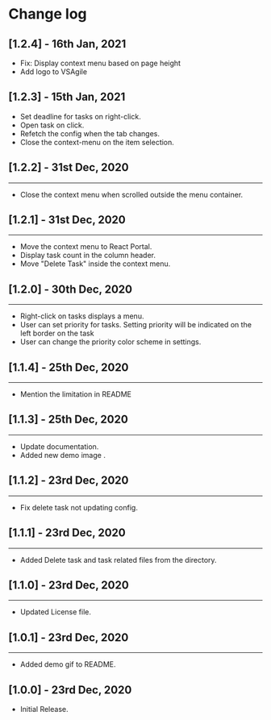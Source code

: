 # Change log

## [1.2.4] - 16th Jan, 2021
- Fix: Display context menu based on page height
- Add logo to VSAgile
## [1.2.3] - 15th Jan, 2021
- Set deadline for tasks on right-click.
- Open task on click.
- Refetch the config when the tab changes.
- Close the context-menu on the item selection.
## [1.2.2] - 31st Dec, 2020
---
- Close the context menu when scrolled outside the menu container.
## [1.2.1] - 31st Dec, 2020
---
- Move the context menu to React Portal.
- Display task count in the column header.
- Move "Delete Task" inside the context menu.
## [1.2.0] - 30th Dec, 2020
---
- Right-click on tasks displays a menu.
- User can set priority for tasks. Setting priority will be indicated on the left border on the task
- User can change the priority color scheme in settings.
## [1.1.4] - 25th Dec, 2020
---
- Mention the limitation in README
## [1.1.3] - 25th Dec, 2020
---
- Update documentation.
- Added new demo image .

## [1.1.2] - 23rd Dec, 2020
---
- Fix delete task not updating config.
## [1.1.1] - 23rd Dec, 2020
---
- Added Delete task and task related files from the directory.
## [1.1.0] - 23rd Dec, 2020
---
- Updated License file.
## [1.0.1] - 23rd Dec, 2020
---
- Added demo gif to README.

## [1.0.0] - 23rd Dec, 2020

- Initial Release.